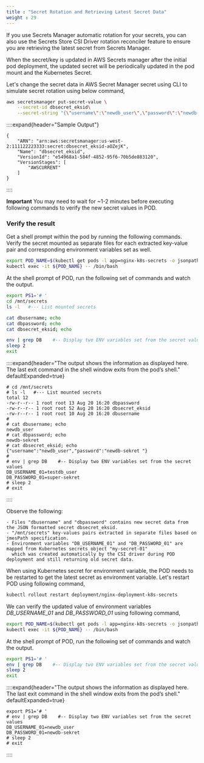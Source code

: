 ```yaml
---
title : "Secret Rotation and Retrieving Latest Secret Data"
weight : 29
---
```


If you use Secrets Manager automatic rotation for your secrets, you can also use the Secrets Store CSI Driver rotation reconciler feature to ensure you are retrieving the latest secret from Secrets Manager.

When the secret/key is updated in AWS Secrets manager after the initial pod deployment, the updated secret will be periodically updated in the pod mount and the Kubernetes Secret. 
<!---
Based on how your application is consuming secret data, you have to consider following:

- **Mount Kubernetes Secret as volume** - Use auto rotation feature from AWS Secrets manager with Sync kubernetes secrets feature in Secrets Store CSI Driver. Application will need to watch for changes from the mounted Kubernetes Secret volume. When the Kubernetes Secret is updated by the CSI Driver, the corresponding volume contents are automatically updated
- **Application reads the data from container’s filesystem** - Use rotation feature in Secrets Store CSI Driver. Application will need to watch for the file change from the volume mounted by the CSI driver.
- **Using Kubernetes secret for environment variable** - The pod needs to be restarted to get the latest secret as environment variable.
--->

Let's change the secret data in AWS Secret Manager secret using CLI to simulate secret rotation using below command,

```bash
aws secretsmanager put-secret-value \
    --secret-id dbsecret_eksid\
    --secret-string "{\"username\":\"newdb_user\",\"password\":\"newdb-sekret \"}"
```

::::expand{header="Sample Output"}

```text
{
    "ARN": "arn:aws:secretsmanager:us-west-2:111122223333:secret:dbsecret_eksid-aOZejK",
    "Name": "dbsecret_eksid",
    "VersionId": "e54968a1-584f-4852-95f6-70b5de883120",
    "VersionStages": [
        "AWSCURRENT"
    ]
}
```
::::

**Important**
You may need to wait for ~1-2 minutes before executing following commands to verify the new secret values in POD.

### **Verify the result**

Get a shell prompt within the pod by running the following commands. Verify the secret mounted as separate files for each extracted key-value pair and corresponding environment variables set as well.

```bash
export POD_NAME=$(kubectl get pods -l app=nginx-k8s-secrets -o jsonpath='{.items[].metadata.name}')
kubectl exec -it ${POD_NAME} -- /bin/bash
```

At the shell prompt of POD, run the following set of commands and watch the output.

```bash
export PS1='# '
cd /mnt/secrets
ls -l   #--- List mounted secrets

cat dbusername; echo  
cat dbpassword; echo
cat dbsecret_eksid; echo

env | grep DB    #-- Display two ENV variables set from the secret values
sleep 2
exit

```

::::expand{header="The output shows the information as displayed here. The last exit command in the shell window exits from the pod’s shell." defaultExpanded=true}

```text
# cd /mnt/secrets
# ls -l   #--- List mounted secrets
total 12
-rw-r--r-- 1 root root 13 Aug 20 16:20 dbpassword
-rw-r--r-- 1 root root 52 Aug 20 16:20 dbsecret_eksid
-rw-r--r-- 1 root root 10 Aug 20 16:20 dbusername
# 
# cat dbusername; echo  
newdb_user
# cat dbpassword; echo
newdb-sekret 
# cat dbsecret_eksid; echo
{"username":"newdb_user","password":"newdb-sekret "}
# 
# env | grep DB    #-- Display two ENV variables set from the secret values
DB_USERNAME_01=testdb_user
DB_PASSWORD_01=super-sekret
# sleep 2
# exit
```

::::

Observe the following:

```text
- Files "dbusername" and "dbpassword" contains new secret data from the JSON formatted secret dbsecret_eksid.
- "/mnt/secrets" key-values pairs extracted in separate files based on jmesPath specification.
- Environment variables "DB_USERNAME_01" and "DB_PASSWORD_01" are mapped from Kubernetes secrets object "my-secret-01" 
  which was created automatically by the CSI driver during POD deployment and still returning old secret data.
```

When using Kubernetes secret for environment variable, the POD needs to be restarted to get the latest secret as environment variable. Let's restart POD using following command,

```bash
kubectl rollout restart deployment/nginx-deployment-k8s-secrets
```

We can verify the updated value of environment variables *DB_USERNAME_01* and *DB_PASSWORD_01* using following command,

```bash
export POD_NAME=$(kubectl get pods -l app=nginx-k8s-secrets -o jsonpath='{.items[].metadata.name}')
kubectl exec -it ${POD_NAME} -- /bin/bash
```

At the shell prompt of POD, run the following set of commands and watch the output.

```bash
export PS1='# '
env | grep DB    #-- Display two ENV variables set from the secret values
sleep 2
exit
```

::::expand{header="The output shows the information as displayed here. The last exit command in the shell window exits from the pod’s shell." defaultExpanded=true}

```text
export PS1='# '
# env | grep DB    #-- Display two ENV variables set from the secret values
DB_USERNAME_01=newdb_user
DB_PASSWORD_01=newdb-sekret 
# sleep 2
# exit
```

::::
